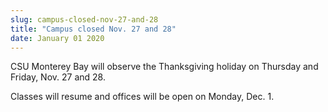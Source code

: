 ```yaml
---
slug: campus-closed-nov-27-and-28
title: "Campus closed Nov. 27 and 28"
date: January 01 2020
---
```


<p>CSU Monterey Bay will observe the Thanksgiving holiday on Thursday and Friday, Nov. 27 and 28.
</p><p>Classes will resume and offices will be open on Monday, Dec. 1.
</p>
